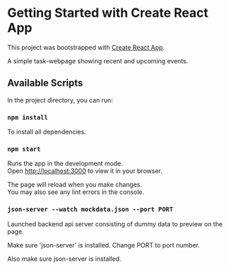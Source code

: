 # Getting Started with Create React App

This project was bootstrapped with [Create React App](https://github.com/facebook/create-react-app).

A simple task-webpage showing recent and upcoming events.

## Available Scripts

In the project directory, you can run:

### `npm install`

To install all dependencies.

### `npm start`

Runs the app in the development mode.\
Open [http://localhost:3000](http://localhost:3000) to view it in your browser.

The page will reload when you make changes.\
You may also see any lint errors in the console.

### `json-server --watch mockdata.json --port PORT`

Launched backend api server consisting of dummy data to preview on the page.

Make sure 'json-server' is installed. Change PORT to port number.

Also make sure json-server is installed.
